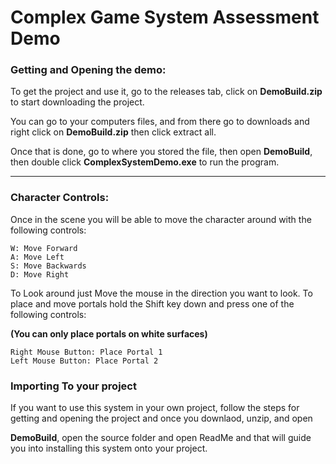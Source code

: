 # Complex Game System Assessment Demo

### Getting and Opening the demo:

To get the project and use it, go to the releases tab, click on __DemoBuild.zip__ to start downloading the project.

You can go to your computers files, and from there go to downloads and right click on __DemoBuild.zip__ then click extract all.

Once that is done, go to where you stored the file, then open __DemoBuild__, then double click __ComplexSystemDemo.exe__ to run the program. 

---
### Character Controls:

Once in the scene you will be able to move the character around with the following controls:

    W: Move Forward
    A: Move Left
    S: Move Backwards
    D: Move Right
    
To Look around just Move the mouse in the direction you want to look.
To place and move portals hold the Shift key down and press one of the following controls:

**(You can only place portals on white surfaces)**

    Right Mouse Button: Place Portal 1
    Left Mouse Button: Place Portal 2

### Importing To your project

If you want to use this system in your own project, follow the steps for getting and opening the project and once you downlaod, unzip, and open

__DemoBuild__, open the source folder and open ReadMe and that will guide you into installing this system onto your project.